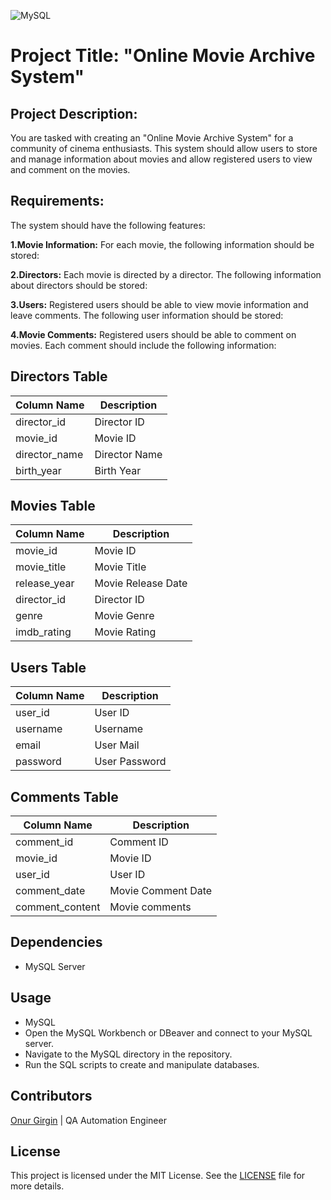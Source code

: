 ![MySQL](https://img.shields.io/badge/MySQL-4479A1?style=for-the-badge&logo=mysql&logoColor=white)

# Project Title: "Online Movie Archive System"

## Project Description:
You are tasked with creating an "Online Movie Archive System" for a community of cinema enthusiasts. This system should allow users to store and manage information about movies and allow registered users to view and comment on the movies.

## Requirements:
The system should have the following features:

**1.Movie Information:** 
For each movie, the following information should be stored:

**2.Directors:** 
Each movie is directed by a director. The following information about directors should be stored:

**3.Users:** 
Registered users should be able to view movie information and leave comments. The following user information should be stored:

**4.Movie Comments:** 
Registered users should be able to comment on movies. Each comment should include the following information:

## Directors Table

| Column Name   | Description     |
|---------------|-----------------|
| director_id   | Director ID     |
| movie_id      | Movie ID        |
| director_name | Director Name   |
| birth_year    | Birth Year      |

## Movies Table

| Column Name   | Description     |
|---------------|-----------------|
| movie_id      | Movie ID        |
| movie_title   | Movie Title     |
| release_year  | Movie Release Date   |
| director_id   | Director ID     |
| genre         | Movie Genre     |
| imdb_rating   | Movie Rating    |

## Users Table

| Column Name   | Description     |
|---------------|-----------------|
| user_id       | User ID         |
| username      | Username        |
| email         | User Mail       |
| password      | User Password   |

## Comments Table

| Column Name   | Description     |
|---------------|-----------------|
| comment_id    | Comment ID      |
| movie_id      | Movie ID        |
| user_id       | User ID         |
| comment_date  |  Movie Comment Date    |
| comment_content  | Movie comments      |

## Dependencies
- MySQL Server

## Usage
 - MySQL
 - Open the MySQL Workbench or DBeaver and connect to your MySQL server.
 - Navigate to the MySQL directory in the repository.
 - Run the SQL scripts to create and manipulate databases.


##  Contributors

 [Onur Girgin](https://github.com/Mednasa) | QA Automation Engineer


 ##  License
This project is licensed under the MIT License. See the [LICENSE](LICENSE) file for more details.

